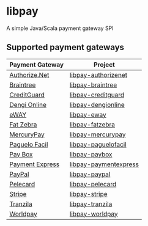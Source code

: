 # libpay
A simple Java/Scala payment gateway SPI

## Supported payment gateways
| Payment Gateway                                    | Project                                                               |
| -------------------------------------------------- | --------------------------------------------------------------------- |
| [Authorize.Net](http://www.authorize.net/)         | [libpay-authorizenet](https://github.com/wix/libpay-authorizenet)     |
| [Braintree](https://www.braintreepayments.com/)    | [libpay-braintree](https://github.com/wix/libpay-braintree)           |
| [CreditGuard](http://www.creditguard.co.il/)       | [libpay-creditguard](https://github.com/wix/libpay-creditguard)       |
| [Dengi Online](https://dengionline.com/)           | [libpay-dengionline](https://github.com/wix/libpay-dengionline)       |
| [eWAY](https://eway.io/)                           | [libpay-eway](https://github.com/wix/libpay-eway)                     |
| [Fat Zebra](https://www.fatzebra.com.au/)          | [libpay-fatzebra](https://github.com/wix/libpay-fatzebra)             |
| [MercuryPay](https://www.mercurypay.com/)          | [libpay-mercurypay](https://github.com/wix/libpay-mercurypay)         |
| [Paguelo Facil](http://www.paguelofacil.com/)      | [libpay-paguelofacil](https://github.com/wix/libpay-paguelofacil)     |
| [Pay Box](http://www.paybox.com/)                  | [libpay-paybox](https://github.com/wix/libpay-paybox)                 |
| [Payment Express](https://www.paymentexpress.com/) | [libpay-paymentexpress](https://github.com/wix/libpay-paymentexpress) |
| [PayPal](https://www.paypal.com/)                  | [libpay-paypal](https://github.com/wix/libpay-paypal)                 |
| [Pelecard](http://www.pelecard.com/)               | [libpay-pelecard](https://github.com/wix/libpay-pelecard)             |
| [Stripe](https://stripe.com/)                      | [libpay-stripe](https://github.com/wix/libpay-stripe)                 |
| [Tranzila](http://www.tranzila.co.il/)             | [libpay-tranzila](https://github.com/wix/libpay-tranzila)             |
| [Worldpay](http://www.worldpay.com/)               | [libpay-worldpay](https://github.com/wix/libpay-worldpay)             |
